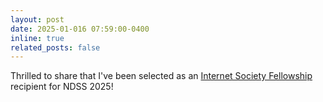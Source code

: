 ```yaml
---
layout: post
date: 2025-01-016 07:59:00-0400
inline: true
related_posts: false
---
```

Thrilled to share that I've been selected as an [Internet Society Fellowship](https://www.ndss-symposium.org/ndss2025/attend/student-fellowship/) recipient for NDSS 2025! 
